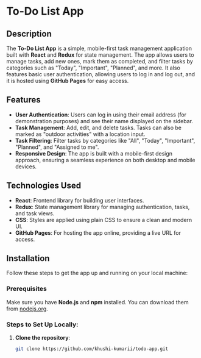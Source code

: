 # To-Do List App

## Description
The **To-Do List App** is a simple, mobile-first task management application built with **React** and **Redux** for state management. The app allows users to manage tasks, add new ones, mark them as completed, and filter tasks by categories such as "Today", "Important", "Planned", and more. It also features basic user authentication, allowing users to log in and log out, and it is hosted using **GitHub Pages** for easy access.

## Features
- **User Authentication**: Users can log in using their email address (for demonstration purposes) and see their name displayed on the sidebar.
- **Task Management**: Add, edit, and delete tasks. Tasks can also be marked as "outdoor activities" with a location input.
- **Task Filtering**: Filter tasks by categories like "All", "Today", "Important", "Planned", and "Assigned to me".
- **Responsive Design**: The app is built with a mobile-first design approach, ensuring a seamless experience on both desktop and mobile devices.

## Technologies Used
- **React**: Frontend library for building user interfaces.
- **Redux**: State management library for managing authentication, tasks, and task views.
- **CSS**: Styles are applied using plain CSS to ensure a clean and modern UI.
- **GitHub Pages**: For hosting the app online, providing a live URL for access.

## Installation

Follow these steps to get the app up and running on your local machine:

### Prerequisites
Make sure you have **Node.js** and **npm** installed. You can download them from [nodejs.org](https://nodejs.org/).

### Steps to Set Up Locally:

1. **Clone the repository**:
   ```bash
   git clone https://github.com/khushi-kumarii/todo-app.git
